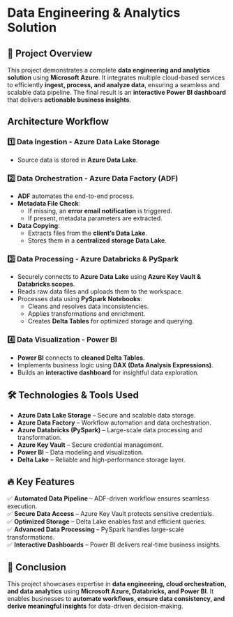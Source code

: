 # Data Engineering & Analytics Solution

## 📌 Project Overview
This project demonstrates a complete **data engineering and analytics solution** using **Microsoft Azure**. It integrates multiple cloud-based services to efficiently **ingest, process, and analyze data**, ensuring a seamless and scalable data pipeline. The final result is an **interactive Power BI dashboard** that delivers **actionable business insights**.

## Architecture Workflow

### 1️⃣ Data Ingestion - Azure Data Lake Storage
- Source data is stored in **Azure Data Lake**.

### 2️⃣ Data Orchestration - Azure Data Factory (ADF)
- **ADF** automates the end-to-end process.
- **Metadata File Check**:
  - If missing, an **error email notification** is triggered.
  - If present, metadata parameters are extracted.
- **Data Copying**:
  - Extracts files from the **client’s Data Lake**.
  - Stores them in a **centralized storage Data Lake**.

### 3️⃣ Data Processing - Azure Databricks & PySpark
- Securely connects to **Azure Data Lake** using **Azure Key Vault & Databricks scopes**.
- Reads raw data files and uploads them to the workspace.
- Processes data using **PySpark Notebooks**:
  - Cleans and resolves data inconsistencies.
  - Applies transformations and enrichment.
  - Creates **Delta Tables** for optimized storage and querying.

### 4️⃣ Data Visualization - Power BI
- **Power BI** connects to **cleaned Delta Tables**.
- Implements business logic using **DAX (Data Analysis Expressions)**.
- Builds an **interactive dashboard** for insightful data exploration.

## 🛠️ Technologies & Tools Used
- **Azure Data Lake Storage** – Secure and scalable data storage.
- **Azure Data Factory** – Workflow automation and data orchestration.
- **Azure Databricks (PySpark)** – Large-scale data processing and transformation.
- **Azure Key Vault** – Secure credential management.
- **Power BI** – Data modeling and visualization.
- **Delta Lake** – Reliable and high-performance storage layer.

## 🔥 Key Features
✅ **Automated Data Pipeline** – ADF-driven workflow ensures seamless execution.  
✅ **Secure Data Access** – Azure Key Vault protects sensitive credentials.  
✅ **Optimized Storage** – Delta Lake enables fast and efficient queries.  
✅ **Advanced Data Processing** – PySpark handles large-scale transformations.  
✅ **Interactive Dashboards** – Power BI delivers real-time business insights.  


## 🎯 Conclusion
This project showcases expertise in **data engineering, cloud orchestration, and data analytics** using **Microsoft Azure, Databricks, and Power BI**. It enables businesses to **automate workflows, ensure data consistency, and derive meaningful insights** for data-driven decision-making.


